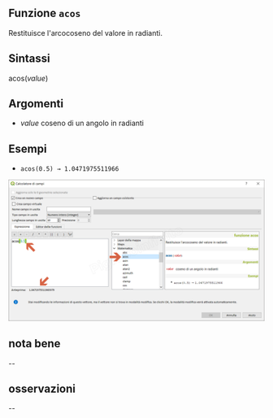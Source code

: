 ## Funzione `acos`
Restituisce l'arcocoseno del valore in radianti.

## Sintassi

acos(_value_)

## Argomenti

* _value_ coseno di un angolo in radianti

## Esempi

* `acos(0.5) → 1.0471975511966`

![](/img/matematica/acos/acos1.png)

## nota bene

--

## osservazioni

--